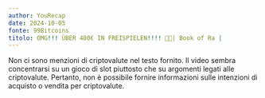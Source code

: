 ```yaml
---
author: YouRecap
date: 2024-10-05
fonte: 99Bitcoins
titolo: OMG!!! ÜBER 400€ IN FREISPIELEN!!!! 💸🎰| Book of Ra |
---
```


Non ci sono menzioni di criptovalute nel testo fornito. Il video sembra concentrarsi su un gioco di slot piuttosto che su argomenti legati alle criptovalute. Pertanto, non è possibile fornire informazioni sulle intenzioni di acquisto o vendita per criptovalute.
